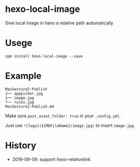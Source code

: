 # hexo-local-image


Give local image in hexo a relative path automatically

# Usege

```shell
npm install hexo-local-image --save
```

# Example

```shell
MacGesture2-Publish
├── apppicker.jpg
├── image.jpg
└── rules.jpg
MacGesture2-Publish.md
```

Make sure `post_asset_folder: true` in your `_config.yml`.

Just use `![logo](${MDFileName}/image.jpg)` to insert `image.jpg`.

# History

* 2019-09-09: support hexo-relativelink
